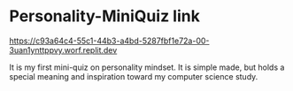 # Personality-MiniQuiz link 
https://c93a64c4-55c1-44b3-a4bd-5287fbf1e72a-00-3uan1ynttppvy.worf.replit.dev 

It is my first mini-quiz on personality mindset. It is simple made, but holds a special meaning and inspiration toward my computer science study. 
